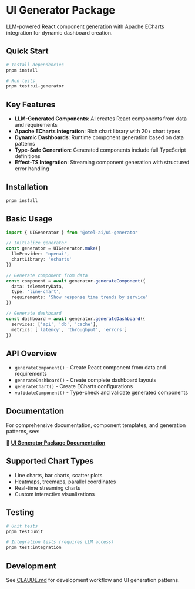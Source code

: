 # UI Generator Package

LLM-powered React component generation with Apache ECharts integration for dynamic dashboard creation.

## Quick Start

```bash
# Install dependencies
pnpm install

# Run tests
pnpm test:ui-generator
```

## Key Features

- **LLM-Generated Components**: AI creates React components from data and requirements
- **Apache ECharts Integration**: Rich chart library with 20+ chart types
- **Dynamic Dashboards**: Runtime component generation based on data patterns
- **Type-Safe Generation**: Generated components include full TypeScript definitions
- **Effect-TS Integration**: Streaming component generation with structured error handling

## Installation

```bash
pnpm install
```

## Basic Usage

```typescript
import { UIGenerator } from '@otel-ai/ui-generator'

// Initialize generator
const generator = UIGenerator.make({
  llmProvider: 'openai',
  chartLibrary: 'echarts'
})

// Generate component from data
const component = await generator.generateComponent({
  data: telemetryData,
  type: 'line-chart',
  requirements: 'Show response time trends by service'
})

// Generate dashboard
const dashboard = await generator.generateDashboard({
  services: ['api', 'db', 'cache'],
  metrics: ['latency', 'throughput', 'errors']
})
```

## API Overview

- `generateComponent()` - Create React component from data and requirements
- `generateDashboard()` - Create complete dashboard layouts
- `generateChart()` - Create ECharts configurations
- `validateComponent()` - Type-check and validate generated components

## Documentation

For comprehensive documentation, component templates, and generation patterns, see:

📖 **[UI Generator Package Documentation](../../notes/packages/ui-generator/package.md)**

## Supported Chart Types

- Line charts, bar charts, scatter plots
- Heatmaps, treemaps, parallel coordinates
- Real-time streaming charts
- Custom interactive visualizations

## Testing

```bash
# Unit tests
pnpm test:unit

# Integration tests (requires LLM access)
pnpm test:integration
```

## Development

See [CLAUDE.md](../../CLAUDE.md) for development workflow and UI generation patterns.